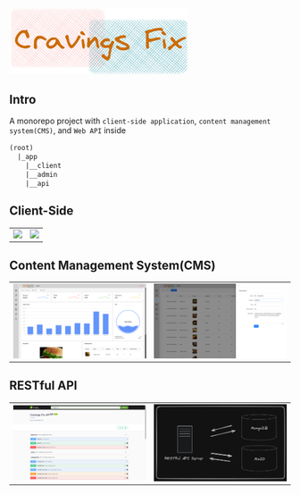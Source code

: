 <img src='./public/logo.png' style='max-width:20rem' />

## Intro

A monorepo project with `client-side application`, `content management system(CMS)`, and `Web API` inside

```
(root)
  |_app
    |__client
    |__admin
    |__api
```

## Client-Side

<table>
  <tr>
    <td>
      <img src='./public/client-1.png' />
    </td>
    <td>
      <img src='./public/client-2.png' />
    </td>
  <tr>
</table>

## Content Management System(CMS)

<table>
  <tr>
    <td>
      <img src='./public/cms-1.png' />
    </td>
    <td>
      <img src='./public/cms-2.png' />
    </td>
  <tr>
</table>

## RESTful API

<table>
  <tr>
    <td>
      <img src='./public/api-1.png' />
    </td>
    <td>
      <img src='./public/api-2.png' />
    </td>
  <tr>
</table>
